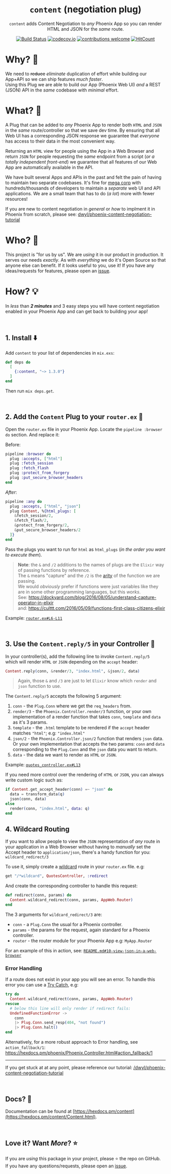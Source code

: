 <div align="center">

# `content` (negotiation plug)

`content` adds Content Negotiation
to _any_ Phoenix App
so you can render HTML and JSON for the _same_ route.

[![Build Status](https://img.shields.io/travis/dwyl/content/master.svg?style=flat-square)](https://travis-ci.org/dwyl/content)
[![codecov.io](https://img.shields.io/codecov/c/github/dwyl/content/master.svg?style=flat-square)](http://codecov.io/github/dwyl/content?branch=master)
[![contributions welcome](https://img.shields.io/badge/contributions-welcome-brightgreen.svg?style=flat-square)](https://github.com/dwyl/content/issues)
[![HitCount](http://hits.dwyl.io/dwyl/content.svg)](https://github.com/dwyl/content)

</div>

# Why? 🤷

We need to ~~reduce~~ _eliminate_ duplication of effort
while building our App+API so we can ship features _much faster_. <br />
Using this Plug we are able to build our App (Phoenix Web UI)
_and_ a REST (JSON) API in the _same_ codebase with _minimal_ effort.


# What? 💭

A Plug that can be added to _any_ Phoenix App
to render both `HTML` and `JSON` in the _same_ route/controller
so that we save dev time.
By ensuring that all Web UI
has a corresponding JSON response
we guarantee that _everyone_ has
access to their data in the most convenient way.

Returning an `HTML` view for people using the App in a Web Browser
and return `JSON` for people requesting the _same_ endpoint
from a script (_or a totally independent front-end_)
we guarantee that all features of our Web App
are automatically available in the API.

We have built several Apps and APIs in the past
and felt the pain of having to maintain
two separate codebases.
It's fine for
[mega corp](https://en.wikipedia.org/wiki/Evil_corporation)
with hundreds/thousands
of developers to maintain a _separate_ web UI
and API applications.
We are a small team
that has to do (_a lot_) more with fewer resources!

If you are new to content negotiation in _general_
or _how_ to implment it in Phoenix from scratch,
please see:
[dwyl/phoenix-content-negotiation-tutorial](https://github.com/dwyl/phoenix-content-negotiation-tutorial)

# Who? 👥

This project is "for us by us".
We are _using_ it in our product in production.
It serves our needs _exactly_.
As with _everything_ we do it's Open Source
so that anyone else can benefit.
If it looks useful to you, use it!
If you have any ideas/requests for features,
please open an
[issue](https://github.com/dwyl/content/issues).


# How? 💡

In _less_ than ***2 minutes*** and 3 easy steps
you will have content negotiation enabled
in your Phoenix App
and can get back to building your app!


<br />

## 1. Install ⬇️

Add `content` to your list of dependencies in `mix.exs`:

```elixir
def deps do
  [
    {:content, "~> 1.3.0"}
  ]
end
```

Then run `mix deps.get`.

<br />

## 2. Add the `Content` Plug to your `router.ex` 🔧

Open the `router.ex` file in your Phoenix App.
Locate the `pipeline :browser do` section.
And replace it:

Before:

```elixir
pipeline :browser do
  plug :accepts, ["html"]
  plug :fetch_session
  plug :fetch_flash
  plug :protect_from_forgery
  plug :put_secure_browser_headers
end
```

_After_:

```elixir
pipeline :any do
  plug :accepts, ["html", "json"]
  plug Content, %{html_plugs: [
    &fetch_session/2,
    &fetch_flash/2,
    &protect_from_forgery/2,
    &put_secure_browser_headers/2
  ]}
end
```

Pass the plugs you want to run for `html`
as `html_plugs` (_in the order you want to execute them_).

> **Note**: the `&` and `/2` additions to the names of plugs
are the `Elixir` way of passing functions by reference. <br />
The `&` means "capture" and the `/2` is the
[arity](https://en.wikipedia.org/wiki/Arity)
of the function we are passing. <br />
We would _obviously_ prefer if functions were just variables
like they are in some other programming languages,
but this _works_. <br />
See:
https://dockyard.com/blog/2016/08/05/understand-capture-operator-in-elixir <br />
and:
https://culttt.com/2016/05/09/functions-first-class-citizens-elixir

Example:
[`router.ex#L6-L11`](https://github.com/dwyl/phoenix-content-negotiation-tutorial/blob/22501adbbe8159d28b37f39d912519f39346d1bd/lib/app_web/router.ex#L6-L11)

<br />

## 3. Use the `Content.reply/5` in your Controller 📣

In your controller(s),
add the following line to invoke `Content.reply/5` <br />
which will render `HTML` or `JSON`
depending on the `accept` header:

```elixir
Content.reply(conn, &render/3, "index.html", &json/2, data)
```

> Again, those `&` and `/3` are just to let `Elixir`
know which `render` and `json` function to use.

The `Content.reply/5` accepts the following 5 argument:
1. `conn` - the `Plug.Conn` where we get the `req_headers` from.
2. `render/3` - the `Phoenix.Controller.render/3` function,
  or your own implementation of a render function that
  takes `conn`, `template` and `data` as it's 3 params.
3. `template` - the `.html` template to be rendered
  if the `accept` header matches `"html"`; e.g: `"index.html"`
4. `json/2` - the `Phoenix.Controller.json/2` function
  that renders `json` data.
  Or your own implementation that accepts the two params:
  `conn` and `data` corresponding to the `Plug.Conn`
  and the `json` data you want to return.
5. `data` - the data we want to render as `HTML` or `JSON`.


Example:
[`quotes_controller.ex#L13`](https://github.com/dwyl/phoenix-content-negotiation-tutorial/blob/22501adbbe8159d28b37f39d912519f39346d1bd/lib/app_web/controllers/quotes_controller.ex#L13)


If you need more control over the rendering of `HTML` or `JSON`,
you can always write custom logic such as:

```elixir
if Content.get_accept_header(conn) =~ "json" do
  data = transform_data(q)
  json(conn, data)
else
  render(conn, "index.html", data: q)
end
```

## 4. Wildcard Routing

If you want to allow people to view the `JSON` representation
of _any_ route in your application in a Web Browser
without having to _manually_ set the Accept header 
to `application/json`, there's a handy function for you:
`wildcard_redirect/3`

To use it, simply create a 
[wildcard](https://stackoverflow.com/questions/32189311/catch-all-wildcard-route) 
route in your `router.ex` file.
e.g:

```elixir
get "/*wildcard", QuotesController, :redirect
```

And create the corresponding controller to handle this request:

```elixir
def redirect(conn, params) do
  Content.wildcard_redirect(conn, params, AppWeb.Router)
end
```

The 3 arguments for `wildcard_redirect/3` are:
+ `conn` - a `Plug.Conn` the usual for a Phoenix controller.
+ `params` - the params for the request, again standard for a Phoenix controller.
+ `router` - the router module for your Phoenix App e.g: `MyApp.Router`

For an example of this in action, see:
[`README.md#10-view-json-in-a-web-browser`](https://github.com/dwyl/phoenix-content-negotiation-tutorial/blob/8f34f205427d6cb6eeec79d111531235e9e122fc/README.md#10-view-json-in-a-web-browser)



### Error Handling

If a route does not exist in your app you will see an error.
To handle this error you can use a
[Try Catch](https://elixir-lang.org/getting-started/try-catch-and-rescue.html#errors),
e.g:

```elixir
try do
  Content.wildcard_redirect(conn, params, AppWeb.Router)
rescue
  # below this line will only render if redirect fails:
  UndefinedFunctionError ->
    conn
    |> Plug.Conn.send_resp(404, "not found")
    |> Plug.Conn.halt()
end
```

Alternatively, for a more robust approach to 
Error handling, see `action_fallback/1`:
https://hexdocs.pm/phoenix/Phoenix.Controller.html#action_fallback/1

<hr />

If you get stuck at at any point,
please reference our tutorial:
[/dwyl/phoenix-content-negotiation-tutorial](https://github.com/dwyl/phoenix-content-negotiation-tutorial#part-2)

<br />

## Docs? 📖

Documentation can be found at
[https://hexdocs.pm/content](https://hexdocs.pm/content/Content.html).

<br />

## Love it? Want _More_? ⭐

If you are _using_ this package in your project,
please ⭐ the repo on GitHub. <br />
If you have any questions/requests,
please open an [issue](https://github.com/dwyl/content/issues).
